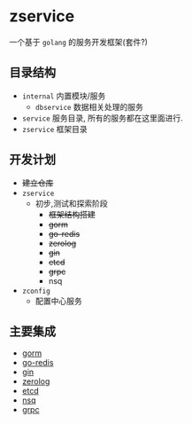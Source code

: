 # zservice
一个基于 `golang` 的服务开发框架(套件?)

## 目录结构
- `internal` 内置模块/服务
    - `dbservice` 数据相关处理的服务
- `service` 服务目录, 所有的服务都在这里面进行.
- `zservice` 框架目录

## 开发计划
- ~~建立仓库~~
- `zservice`
    - 初步,测试和探索阶段
        - ~~框架结构搭建~~
        - ~~gorm~~
        - ~~go-redis~~
        - ~~zerolog~~
        - ~~gin~~
        - ~~etcd~~
        - ~~grpc~~
        - nsq
- `zconfig`
    - 配置中心服务

## 主要集成
- [gorm](https://gorm.io)
- [go-redis](https://redis.uptrace.dev)
- [gin](https://gin-gonic.com)
- [zerolog](https://github.com/rs/zerolog)
- [etcd](https://etcd.io)
- [nsq](https://nsq.io)
- [grpc](https://grpc.io)
